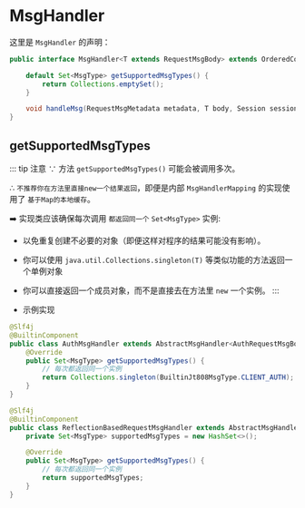 # MsgHandler

这里是 `MsgHandler` 的声明：

```java
public interface MsgHandler<T extends RequestMsgBody> extends OrderedComponent {

    default Set<MsgType> getSupportedMsgTypes() {
        return Collections.emptySet();
    }

    void handleMsg(RequestMsgMetadata metadata, T body, Session session) throws IOException, InterruptedException;
}
```

## getSupportedMsgTypes

::: tip 注意
∵ 方法 `getSupportedMsgTypes()` 可能会被调用多次。

∴ `不推荐你在方法里直接new一个结果返回`，即便是内部 `MsgHandlerMapping` 的实现使用了 `基于Map的本地缓存`。

:arrow_right: 实现类应该确保每次调用 `都返回同一个` `Set<MsgType>` 实例:

- 以免重复创建不必要的对象（即便这样对程序的结果可能没有影响）。
- 你可以使用 `java.util.Collections.singleton(T)` 等类似功能的方法返回一个单例对象
- 你可以直接返回一个成员对象，而不是直接去在方法里 `new` 一个实例。
:::

- 示例实现

```java
@Slf4j
@BuiltinComponent
public class AuthMsgHandler extends AbstractMsgHandler<AuthRequestMsgBody> {
    @Override
    public Set<MsgType> getSupportedMsgTypes() {
        // 每次都返回同一个实例
        return Collections.singleton(BuiltinJt808MsgType.CLIENT_AUTH);
    }
}

@Slf4j
@BuiltinComponent
public class ReflectionBasedRequestMsgHandler extends AbstractMsgHandler {
    private Set<MsgType> supportedMsgTypes = new HashSet<>();

    @Override
    public Set<MsgType> getSupportedMsgTypes() {
        // 每次都返回同一个实例
        return supportedMsgTypes;
    }
}
```